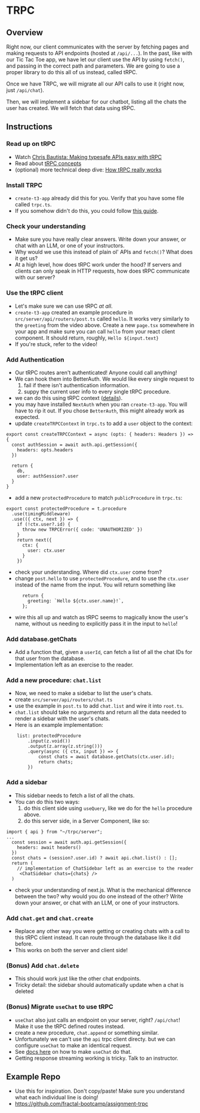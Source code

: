 # TRPC

## Overview

Right now, our client communicates with the server by fetching pages and making requests to API endpoints (hosted at `/api/...`). In the past, like with our Tic Tac Toe app, we have let our client use the API by using `fetch()`, and passing in the correct path and parameters. We are going to use a proper library to do this all of us instead, called tRPC.

Once we have TRPC, we will migrate all our API calls to use it (right now, just `/api/chat`). 

Then, we will implement a sidebar for our chatbot, listing all the chats the user has created. We will fetch that data using tRPC.

## Instructions

### Read up on tRPC

- Watch [Chris Bautista: Making typesafe APIs easy with tRPC](https://www.youtube.com/watch?v=2LYM8gf184U)
- Read about [tRPC concepts](https://trpc.io/docs/concepts)
- (optional) more technical deep dive: [How tRPC really works](https://www.youtube.com/watch?v=x4mu-jOiA0Q)

### **Install TRPC**
- `create-t3-app` already did this for you. Verify that you have some file called `trpc.ts`.
- If you somehow didn't do this, you could follow [this guide](https://trpc.io/docs/client/react/server-components).

### **Check your understanding**
- Make sure you have really clear answers. Write down your answer, or chat with an LLM, or one of your instructors.
 - Why would we use this instead of plain ol' APIs and `fetch()`? What does it get us?
 - At a high level, how does tRPC work under the hood? If servers and clients can only speak in HTTP requests, how does tRPC communicate with our server?

### **Use the tRPC client**
- Let's make sure we can use tRPC _at all_.
- `create-t3-app` created an example procedure in `src/server/api/routers/post.ts` called `hello`. It works very similarly to the `greeting` from the video above. Create a new `page.tsx` somewhere in your app and make sure you can call `hello` from your react client component. It should return, roughly, `Hello ${input.text}`
- If you're stuck, refer to the video!

### **Add Authentication**
- Our tRPC routes aren't authenticated! Anyone could call anything!
- We can hook them into BetterAuth. We would like every single request to
    1. fail if there isn't authentication information.
    2. suppy the current user info to every single tRPC procedure.
- we can do this using tRPC context ([details](https://trpc.io/docs/server/context)).
- you may have installed `NextAuth` when you ran `create-t3-app`. You will have to rip it out. If you chose `BetterAuth`, this might already work as expected.
- update `createTRPCContext` in `trpc.ts` to add a `user` object to the context:
```
export const createTRPCContext = async (opts: { headers: Headers }) => {
  const authSession = await auth.api.getSession({
    headers: opts.headers
  })

  return {
    db,
    user: authSession?.user
  }
}
```
- add a new `protectedProcedure` to match `publicProcedure` in `trpc.ts`:
```
export const protectedProcedure = t.procedure
  .use(timingMiddleware)
  .use(({ ctx, next }) => {
    if (!ctx.user?.id) {
      throw new TRPCError({ code: 'UNAUTHORIZED' })
    }
    return next({
      ctx: {
        user: ctx.user
      }
    })
```
- check your understanding. Where did `ctx.user` come from?
- change `post.hello` to use `protectedProcedure`, and to use the `ctx.user` instead of the name from the input. You will return something like
```
      return {
        greeting: `Hello ${ctx.user.name}!`,
      };
```
- wire this all up and watch as tRPC seems to magically know the user's name, without us needing to explicitly pass it in the input to `hello`!

### Add database.getChats

- Add a function that, given a `userId`, can fetch a list of all the chat IDs for that user from the database.
- Implementation left as an exercise to the reader.

### Add a new procedure: `chat.list`
- Now, we need to make a sidebar to list the user's chats.
- create `src/server/api/routers/chat.ts`
- use the example in `post.ts` to add `chat.list` and wire it into `root.ts`. 
- `chat.list` should take no arguments and return all the data needed to render a sidebar with the user's chats.
- Here is an example implementation:
```
    list: protectedProcedure
        .input(z.void())
        .output(z.array(z.string()))
        .query(async ({ ctx, input }) => {
            const chats = await database.getChats(ctx.user.id);
            return chats;
        })
```

### Add a sidebar
- This sidebar needs to fetch a list of all the chats.
- You can do this two ways:
    1. do this client side using `useQuery`, like we do for the `hello` procedure above.
    2. do this server side, in a Server Component, like so:
```
import { api } from "~/trpc/server";
...
  const session = await auth.api.getSession({
    headers: await headers()
  })
  const chats = (session?.user.id) ? await api.chat.list() : [];
  return (
    // implementation of ChatSidebar left as an exercise to the reader
     <ChatSidebar chats={chats} />
  )
```
- check your understanding of next.js. What is the mechanical difference between the two? why would you do one instead of the other? Write down your answer, or chat with an LLM, or one of your instructors.

### Add `chat.get` and `chat.create`
- Replace any other way you were getting or creating chats with a call to this tRPC client instead. It can route through the database like it did before.
- This works on both the server and client side!

### (Bonus) Add `chat.delete`
- This should work just like the other chat endpoints.
- Tricky detail: the sidebar should automatically update when a chat is deleted


### (Bonus) Migrate `useChat` to use tRPC
- `useChat` also just calls an endpoint on your server, right? `/api/chat`! Make it use the tRPC defined routes instead.
- create a new procedure, `chat.append` or something similar.
- Unfortunately we can't use the `api` trpc client directy. but we can configure `useChat` to make an identical request.
- See [docs here](https://ai-sdk.dev/docs/ai-sdk-ui/chatbot#request-configuration) on how to make `useChat` do that.
- Getting response streaming working is tricky. Talk to an instructor.

## Example Repo
- Use this for inspiration. Don't copy/paste! Make sure you understand what each individual line is doing!
- https://github.com/fractal-bootcamp/assignment-trpc